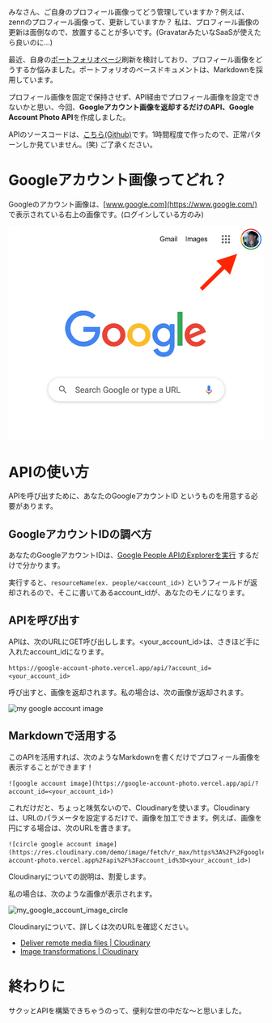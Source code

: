 <!-- 
title: Googleアカウント画像を返却するだけのAPIを作った
date: 2021-12-20T20:00:00+09:00
draft: false
description: 
image: 
icon: 😎
-->

みなさん、ご自身のプロフィール画像ってどう管理していますか？例えば、zennのプロフィール画像って、更新していますか？ 私は、プロフィール画像の更新は面倒なので、放置することが多いです。(GravatarみたいなSaaSが使えたら良いのに...)

最近、自身の[ポートフォリオページ](https://silver-birder.github.io/)刷新を検討しており、プロフィール画像をどうするか悩みました。ポートフォリオのベースドキュメントは、Markdownを採用しています。

プロフィール画像を固定で保持させず、API経由でプロフィール画像を設定できないかと思い、今回、**Googleアカウント画像を返却するだけのAPI、Google Account Photo API**を作成しました。

APIのソースコードは、[こちら(Github)](https://github.com/Silver-birder/Google-Account-Photo-API)です。1時間程度で作ったので、正常パターンしか見ていません。(笑) ご了承ください。

# Googleアカウント画像ってどれ？

Googleのアカウント画像は、[www.google.com](https://www.google.com/) で表示されている右上の画像です。(ログインしている方のみ)

![Google Chrome Home Page](https://github.com/Silver-birder/Google-Account-Photo-API/blob/main/assets/i_want_to_that_image.png?raw=true)

# APIの使い方

APIを呼び出すために、あなたのGoogleアカウントID というものを用意する必要があります。

## GoogleアカウントIDの調べ方

あなたのGoogleアカウントIDは、[Google People APIのExplorerを実行](https://developers.google.com/people/api/rest/v1/people/get?apix_params=%7B%22resourceName%22%3A%22people%2Fme%22%2C%22personFields%22%3A%22photos%22%7D) するだけで分かります。

実行すると、`resourceName(ex. people/<account_id>)` というフィールドが返却されるので、そこに書いてあるaccount_idが、あなたのモノになります。

## APIを呼び出す

APIは、次のURLにGET呼び出しします。<your_account_id>は、さきほど手に入れたaccount_idになります。

```
https://google-account-photo.vercel.app/api/?account_id=<your_account_id>
```

呼び出すと、画像を返却されます。私の場合は、次の画像が返却されます。

![my google account image](https://google-account-photo.vercel.app/api/?account_id=101722346324226588907)

## Markdownで活用する

このAPIを活用すれば、次のようなMarkdownを書くだけでプロフィール画像を表示することができます！

```
![google account image](https://google-account-photo.vercel.app/api/?account_id=<your_account_id>)
```

これだけだと、ちょっと味気ないので、Cloudinaryを使います。Cloudinaryは、URLのパラメータを設定するだけで、画像を加工できます。例えば、画像を円にする場合は、次のURLを書きます。

```
![circle google account image](https://res.cloudinary.com/demo/image/fetch/r_max/https%3A%2F%2Fgoogle-account-photo.vercel.app%2Fapi%2F%3Faccount_id%3D<your_account_id>)
```

Cloudinaryについての説明は、割愛します。

私の場合は、次のような画像が表示されます。

![my_google_account_image_circle](https://res.cloudinary.com/demo/image/fetch/r_max/https%3A%2F%2Fgoogle-account-photo.vercel.app%2Fapi%2F%3Faccount_id%3D101722346324226588907)

Cloudinaryについて、詳しくは次のURLを確認ください。

* [Deliver remote media files | Cloudinary](https://cloudinary.com/documentation/fetch_remote_images)
* [Image transformations | Cloudinary](https://cloudinary.com/documentation/image_transformations)

# 終わりに

サクッとAPIを構築できちゃうのって、便利な世の中だな〜と思いました。